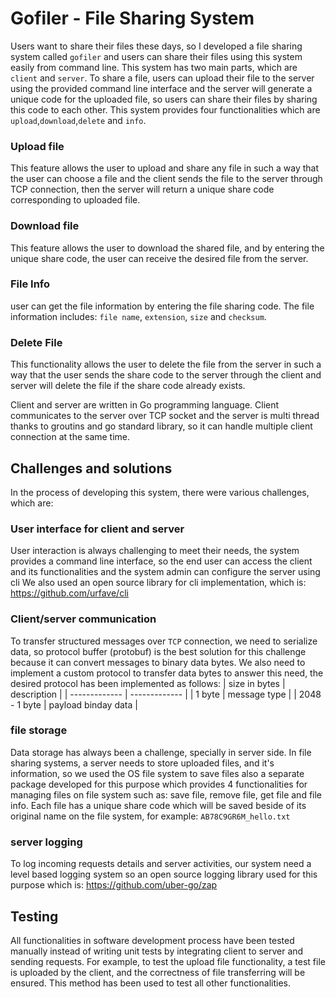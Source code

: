 # Gofiler - File Sharing System

Users want to share their files these days, so I developed a file sharing system called `gofiler` and users can share their files using this system easily from command line. This system has two main parts, which are `client` and `server`. To share a file, users can upload their file to the server using the provided command line interface and the server will generate a unique code for the uploaded file, so users can share their files by sharing this code to each other.
This system provides four functionalities which are `upload`,`download`,`delete` and `info`.

### Upload file
This feature allows the user to upload and share any file in such a way that the user can choose a file and the client sends the file to the server through TCP connection, then the server will return a unique share code corresponding to uploaded file.

### Download file
This feature allows the user to download the shared file, and by entering the unique share code, the user can receive the desired file from the server.

### File Info
user can get the file information by entering the file sharing code. The file information includes: `file name`, `extension`, `size` and `checksum`.

### Delete File
This functionality allows the user to delete the file from the server in such a way that the user sends the share code to the server through the client and server will delete the file if the share code already exists.

Client and server are written in Go programming language. Client communicates to the server over TCP socket and the server is multi thread thanks to groutins and go standard library, so it can handle multiple client connection at the same time.

## Challenges and solutions
In the process of developing this system, there were various challenges, which are:

### User interface for client and server
User interaction is always challenging to meet their needs, the system provides a command line interface, so the end user can access the client and its functionalities and the system admin can configure the server using cli
We also used an open source library for cli implementation, which is:
https://github.com/urfave/cli

### Client/server communication
To transfer structured messages over `TCP` connection, we need to serialize data, so protocol buffer (protobuf) is the best solution for this challenge because it can convert messages to binary data bytes.
We also need to implement a custom protocol to transfer data bytes to answer this need, the desired protocol has been implemented as follows:
| size in bytes  | description |
| ------------- | ------------- |
| 1 byte  | message type  |
| 2048 - 1 byte  | payload binday data |

### file storage
Data storage has always been a challenge, specially in server side. In file sharing systems, a server needs to store uploaded files, and it's information, so we used the OS file system to save files also a separate package developed for this purpose which provides 4 functionalities for managing files on file system such as: save file, remove file, get file and file info. Each file has a unique share code which will be saved beside of its original name on the file system, for example: 
`AB78C9GR6M_hello.txt`

### server logging
To log incoming requests details and server activities, our system need a level based logging system so an open source logging library used for this purpose which is: https://github.com/uber-go/zap

## Testing
All functionalities in software development process have been tested manually instead of writing unit tests by integrating client to server and sending requests.
For example, to test the upload file functionality, a test file is uploaded by the client, and the correctness of file transferring will be ensured.
This method has been used to test all other functionalities.